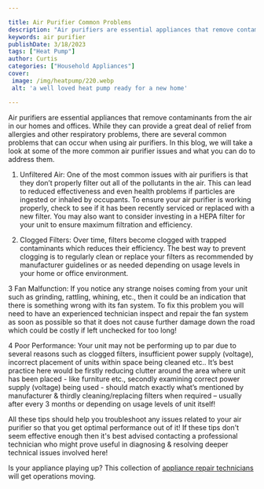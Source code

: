 ```yaml
---

title: Air Purifier Common Problems
description: "Air purifiers are essential appliances that remove contaminants from the air in our homes and offices. While they can provide a gr...you wont regret reading on"
keywords: air purifier
publishDate: 3/18/2023
tags: ["Heat Pump"]
author: Curtis
categories: ["Household Appliances"]
cover: 
 image: /img/heatpump/220.webp
 alt: 'a well loved heat pump ready for a new home'

---
```


Air purifiers are essential appliances that remove contaminants from the air in our homes and offices. While they can provide a great deal of relief from allergies and other respiratory problems, there are several common problems that can occur when using air purifiers. In this blog, we will take a look at some of the more common air purifier issues and what you can do to address them.

1. Unfiltered Air: One of the most common issues with air purifiers is that they don’t properly filter out all of the pollutants in the air. This can lead to reduced effectiveness and even health problems if particles are ingested or inhaled by occupants. To ensure your air purifier is working properly, check to see if it has been recently serviced or replaced with a new filter. You may also want to consider investing in a HEPA filter for your unit to ensure maximum filtration and efficiency.

2. Clogged Filters: Over time, filters become clogged with trapped contaminants which reduces their efficiency. The best way to prevent clogging is to regularly clean or replace your filters as recommended by manufacturer guidelines or as needed depending on usage levels in your home or office environment. 

3 Fan Malfunction: If you notice any strange noises coming from your unit such as grinding, rattling, whining, etc., then it could be an indication that there is something wrong with its fan system. To fix this problem you will need to have an experienced technician inspect and repair the fan system as soon as possible so that it does not cause further damage down the road which could be costly if left unchecked for too long! 

4 Poor Performance: Your unit may not be performing up to par due to several reasons such as clogged filters, insufficient power supply (voltage), incorrect placement of units within space being cleaned etc.. It’s best practice here would be firstly reducing clutter around the area where unit has been placed - like furniture etc., secondly examining correct power supply (voltage) being used - should match exactly what’s mentioned by manufacturer & thirdly cleaning/replacing filters when required – usually after every 3 months or depending on usage levels of unit itself! 

 
All these tips should help you troubleshoot any issues related to your air purifier so that you get optimal performance out of it! If these tips don't seem effective enough then it's best advised contacting a professional technician who might prove useful in diagnosing & resolving deeper technical issues involved here!

Is your appliance playing up? This collection of <a href="/pages/appliance-repair-technicians/">appliance repair technicians</a> will get operations moving.